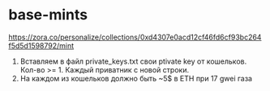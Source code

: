 # base-mints

https://zora.co/personalize/collections/0xd4307e0acd12cf46fd6cf93bc264f5d5d1598792/mint

1. Вставляем в файл private_keys.txt свои ptivate key от кошельков. Кол-во >= 1. Каждый приватник с новой строки.
2. На каждом из кошельков должно быть ~5$ в ETH при 17 gwei газа
